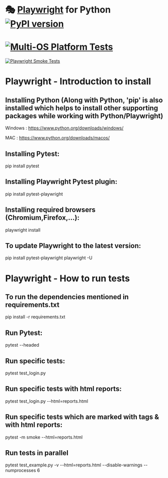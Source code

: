 # 🎭 [Playwright](https://playwright.dev) for Python [![PyPI version](https://badge.fury.io/py/playwright.svg)](https://pypi.python.org/pypi/playwright/)

# [![Multi-OS Platform Tests](https://github.com/MishaFrancis/Playwright/actions/workflows/gh_action_multi_os.yml/badge.svg)](https://github.com/MishaFrancis/Playwright/actions/workflows/gh_action_multi_os.yml)

[![Playwright Smoke Tests](https://github.com/MishaFrancis/Playwright/actions/workflows/playwright_smoke.yml/badge.svg)](https://github.com/MishaFrancis/Playwright/actions/workflows/playwright_smoke.yml)

# Playwright - Introduction to install

## Installing Python (Along with Python, 'pip' is also installed which helps to install other supporting packages while working with Python/Playwright)
Windows : https://www.python.org/downloads/windows/

MAC : https://www.python.org/downloads/macos/

## Installing Pytest:
pip install pytest

## Installing Playwright Pytest plugin:
pip install pytest-playwright

## Installing required browsers (Chromium,Firefox,...):
playwright install

## To update Playwright to the latest version:
pip install pytest-playwright playwright -U

# Playwright - How to run tests

## To run the dependencies mentioned in requirements.txt
pip install -r requirements.txt

## Run Pytest:
pytest --headed

## Run specific tests:
pytest test_login.py

## Run specific tests with html reports:
pytest test_login.py --html=reports.html

## Run specific tests which are marked with tags & with html reports:
pytest -m smoke --html=reports.html

## Run tests in parallel
pytest test_example.py -v --html=reports.html --disable-warnings --numprocesses 6